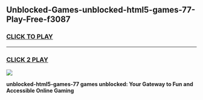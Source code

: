 
## Unblocked-Games-unblocked-html5-games-77-Play-Free-f3087
<h3>
<a href="https://premium76.site?title=unblocked-html5-games-77&ref=15A">CLICK TO PLAY</a></h3>
<hr>

<h3>
<a href="https://premium76.site?title=unblocked-html5-games-77&ref=15A">CLICK 2 PLAY</a>
  
</h3>

<a href="https://premium76.site?title=unblocked-html5-games-77&ref=15A"><img src="https://clearcache.store/games.png"></a>


**unblocked-html5-games-77 games unblocked: Your Gateway to Fun and Accessible Online Gaming**
